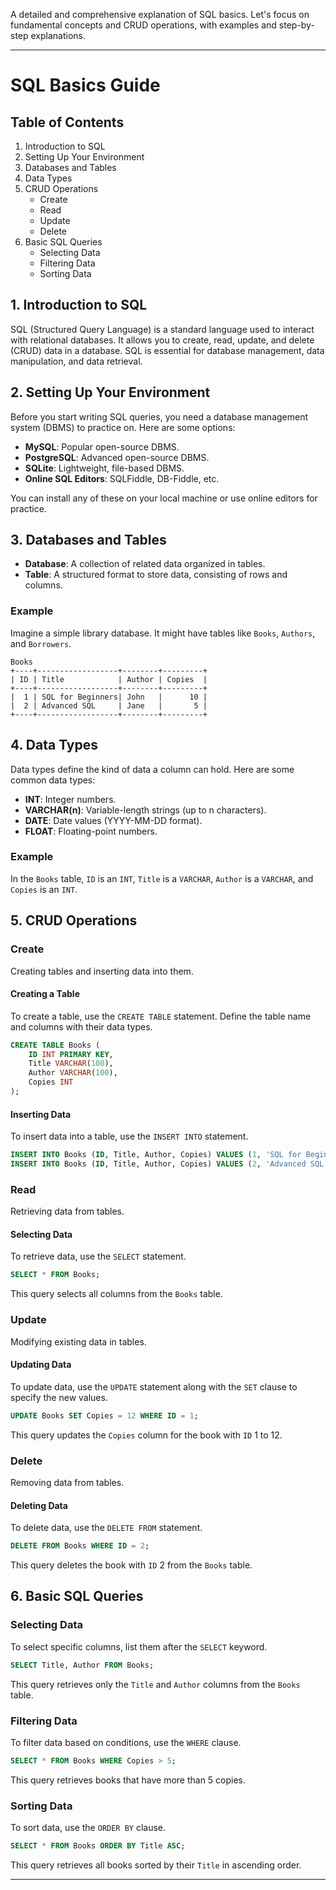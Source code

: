 A detailed and comprehensive explanation of SQL basics. Let's focus on fundamental concepts and CRUD operations, with examples and step-by-step explanations.

---

# SQL Basics Guide

## Table of Contents
1. Introduction to SQL
2. Setting Up Your Environment
3. Databases and Tables
4. Data Types
5. CRUD Operations
   - Create
   - Read
   - Update
   - Delete
6. Basic SQL Queries
   - Selecting Data
   - Filtering Data
   - Sorting Data

## 1. Introduction to SQL
SQL (Structured Query Language) is a standard language used to interact with relational databases. It allows you to create, read, update, and delete (CRUD) data in a database. SQL is essential for database management, data manipulation, and data retrieval.

## 2. Setting Up Your Environment
Before you start writing SQL queries, you need a database management system (DBMS) to practice on. Here are some options:

- **MySQL**: Popular open-source DBMS.
- **PostgreSQL**: Advanced open-source DBMS.
- **SQLite**: Lightweight, file-based DBMS.
- **Online SQL Editors**: SQLFiddle, DB-Fiddle, etc.

You can install any of these on your local machine or use online editors for practice.

## 3. Databases and Tables
- **Database**: A collection of related data organized in tables.
- **Table**: A structured format to store data, consisting of rows and columns.

### Example
Imagine a simple library database. It might have tables like `Books`, `Authors`, and `Borrowers`.

```plaintext
Books
+----+------------------+--------+---------+
| ID | Title            | Author | Copies  |
+----+------------------+--------+---------+
|  1 | SQL for Beginners| John   |      10 |
|  2 | Advanced SQL     | Jane   |       5 |
+----+------------------+--------+---------+
```

## 4. Data Types
Data types define the kind of data a column can hold. Here are some common data types:

- **INT**: Integer numbers.
- **VARCHAR(n)**: Variable-length strings (up to n characters).
- **DATE**: Date values (YYYY-MM-DD format).
- **FLOAT**: Floating-point numbers.

### Example
In the `Books` table, `ID` is an `INT`, `Title` is a `VARCHAR`, `Author` is a `VARCHAR`, and `Copies` is an `INT`.

## 5. CRUD Operations

### Create
Creating tables and inserting data into them.

#### Creating a Table
To create a table, use the `CREATE TABLE` statement. Define the table name and columns with their data types.

```sql
CREATE TABLE Books (
    ID INT PRIMARY KEY,
    Title VARCHAR(100),
    Author VARCHAR(100),
    Copies INT
);
```

#### Inserting Data
To insert data into a table, use the `INSERT INTO` statement.

```sql
INSERT INTO Books (ID, Title, Author, Copies) VALUES (1, 'SQL for Beginners', 'John', 10);
INSERT INTO Books (ID, Title, Author, Copies) VALUES (2, 'Advanced SQL', 'Jane', 5);
```

### Read
Retrieving data from tables.

#### Selecting Data
To retrieve data, use the `SELECT` statement.

```sql
SELECT * FROM Books;
```

This query selects all columns from the `Books` table.

### Update
Modifying existing data in tables.

#### Updating Data
To update data, use the `UPDATE` statement along with the `SET` clause to specify the new values.

```sql
UPDATE Books SET Copies = 12 WHERE ID = 1;
```

This query updates the `Copies` column for the book with `ID` 1 to 12.

### Delete
Removing data from tables.

#### Deleting Data
To delete data, use the `DELETE FROM` statement.

```sql
DELETE FROM Books WHERE ID = 2;
```

This query deletes the book with `ID` 2 from the `Books` table.

## 6. Basic SQL Queries

### Selecting Data
To select specific columns, list them after the `SELECT` keyword.

```sql
SELECT Title, Author FROM Books;
```

This query retrieves only the `Title` and `Author` columns from the `Books` table.

### Filtering Data
To filter data based on conditions, use the `WHERE` clause.

```sql
SELECT * FROM Books WHERE Copies > 5;
```

This query retrieves books that have more than 5 copies.

### Sorting Data
To sort data, use the `ORDER BY` clause.

```sql
SELECT * FROM Books ORDER BY Title ASC;
```

This query retrieves all books sorted by their `Title` in ascending order.

---

